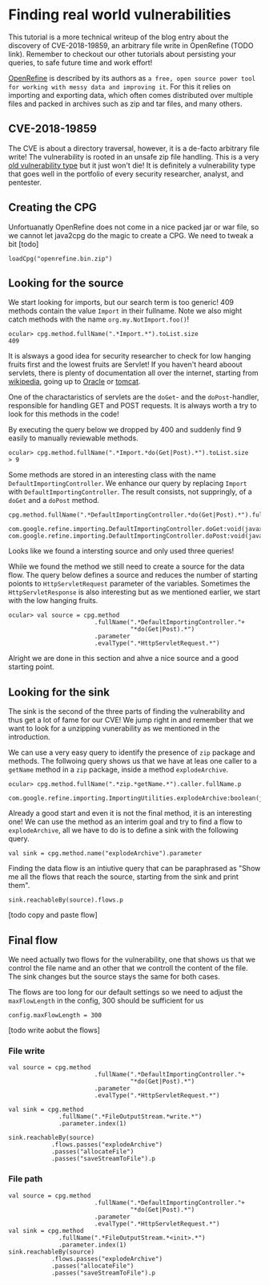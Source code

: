 # Finding real world vulnerabilities

This tutorial is a more technical writeup of the blog entry about the discovery of CVE-2018-19859, an arbitrary file write in OpenRefine (TODO link). Remember to checkout our other tutorials about persisting your queries, to safe future time and work effort!

[OpenRefine](https://github.com/OpenRefine/OpenRefine/) is described by its authors as `a free, open source power tool for working with messy data and improving it`. For this it relies on importing and exporting data, which often comes distributed over multiple files and packed in archives such as zip and tar files, and many others.

## CVE-2018-19859

The CVE is about a directory traversal, however, it is a de-facto arbitrary file write! The vulnerability is rooted in an unsafe zip file handling. This is a very [old vulnerability type](http://phrack.org/issues/34/5.html#article) but it just won't die! It is definitely a vulnerability type that goes well in the portfolio of every security researcher, analyst, and pentester.

## Creating the CPG
Unfortuanatly OpenRefine does not come in a nice packed jar or war file, so we cannot let java2cpg do the magic to create a CPG. We need to tweak a bit [todo]

```
loadCpg("openrefine.bin.zip")
```

## Looking for the source

We start looking for imports, but our search term is too generic! 409 methods contain the value `Import` in their fullname. Note we also might catch methods with the name `org.my.NotImport.foo()`! 
```
ocular> cpg.method.fullName(".*Import.*").toList.size 
409
```

It is alsways a good idea for security researcher to check for low hanging fruits first and the lowest fruits are Servlet! If you haven't heard aboout servlets, there is plenty of documentation all over the internet, starting from [wikipedia](https://de.wikipedia.org/wiki/Servlet), going up to  [Oracle](https://docs.oracle.com/javaee/6/tutorial/doc/bnafe.html) or [tomcat](https://tomcat.apache.org/tomcat-9.0-doc/servletapi/javax/servlet/http/HttpServlet.html). 

One of the charactaristics of servlets are the `doGet`- and the `doPost`-handler, responsible for handling GET and POST requests. It is always worth a try to look for this methods in the code! 

By executing the query below we dropped by 400 and suddenly find 9 easily to manually reviewable methods.

```
ocular> cpg.method.fullName(".*Import.*do(Get|Post).*").toList.size 
> 9
```

Some methods are stored in an interesting class with the name `DefaultImportingController`. We enhance our query by replacing `Import` with `DefaultImportingController`. The result consists, not suppringly, of a `doGet` and a `doPost` method.
```
cpg.method.fullName(".*DefaultImportingController.*do(Get|Post).*").fullName.p

com.google.refine.importing.DefaultImportingController.doGet:void(javax.servlet.http.HttpServletRequest,javax.servlet.http.HttpServletResponse)
com.google.refine.importing.DefaultImportingController.doPost:void(javax.servlet.http.HttpServletRequest,javax.servlet.http.HttpServletResponse)
```

Looks like we found a intersting source and only used three queries! 

While we found the method we still need to create a source for the data flow. The query below defines a source and reduces the number of starting poionts to `HttpServletRequest` parameter of the variables. Sometimes the `HttpServletResponse` is also interesting but as we mentioned earlier, we start with the low hanging fruits. 

```
ocular> val source = cpg.method
                        .fullName(".*DefaultImportingController."+
                                  "*do(Get|Post).*")
                        .parameter
                        .evalType(".*HttpServletRequest.*")
```
Alright we are done in this section and ahve a nice source and a good starting point. 

## Looking for the sink

The sink is the second of the three parts of finding the vulnerability and thus get a lot of fame for our CVE! We jump right in and remember that we want to look for a unzipping vunerability as we mentioned in the introduction. 

We can use a very easy query to identify the presence of `zip` package and methods. The follwoing query shows us that we have at leas one caller to a `getName` method in a `zip` package, inside a method `explodeArchive`. 
```
ocular> cpg.method.fullName(".*zip.*getName.*").caller.fullName.p

com.google.refine.importing.ImportingUtilities.explodeArchive:boolean(java.io.File,java.io.InputStream,org.json.JSONObject,org.json.JSONArray,com.google.refine.importing.ImportingUtilities$Progress)
```

Already a good start and even it is not the final method, it is an interesting one! We can use the method as an interim goal and try to find a flow to `explodeArchive`, all we have to do is to define a sink with the following query.
```
val sink = cpg.method.name("explodeArchive").parameter
```
Finding the data flow is an intiutive query that can be paraphrased as "Show me all the flows that reach the source, starting from the sink and print them".

```
sink.reachableBy(source).flows.p
```

[todo copy and paste flow]

## Final flow
We need actually two flows for the vulnerability, one that shows us that we control the file name and an other that we controll the content of the file. The sink changes but the source stays the same for both cases. 

The flows are too long for our default settings so we need to adjust the `maxFlowLength` in the config, 300 should be sufficient for us 
```
config.maxFlowLength = 300
```
[todo write aobut the flows]
### File write
```
val source = cpg.method
                        .fullName(".*DefaultImportingController."+
                                  "*do(Get|Post).*")
                        .parameter
                        .evalType(".*HttpServletRequest.*")
                        
val sink = cpg.method
              .fullName(".*FileOutputStream.*write.*")
              .parameter.index(1)

sink.reachableBy(source)
            .flows.passes("explodeArchive")
            .passes("allocateFile")
            .passes("saveStreamToFile").p
```

### File path
```
val source = cpg.method
                        .fullName(".*DefaultImportingController."+
                                  "*do(Get|Post).*")
                        .parameter
                        .evalType(".*HttpServletRequest.*")
val sink = cpg.method
              .fullName(".*FileOutputStream.*<init>.*")
              .parameter.index(1)
sink.reachableBy(source)
            .flows.passes("explodeArchive")
            .passes("allocateFile")
            .passes("saveStreamToFile").p
